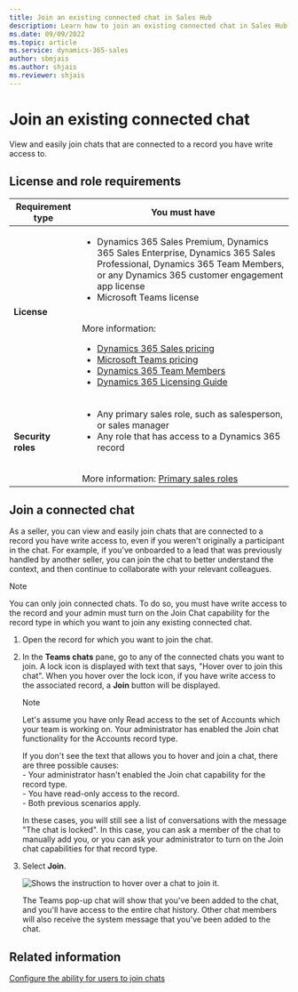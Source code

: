 ```yaml
---
title: Join an existing connected chat in Sales Hub
description: Learn how to join an existing connected chat in Sales Hub.
ms.date: 09/09/2022
ms.topic: article
ms.service: dynamics-365-sales
author: sbmjais
ms.author: shjais
ms.reviewer: shjais 
---
```


# Join an existing connected chat

View and easily join chats that are connected to a record you have write access to.

## License and role requirements

| Requirement type | You must have |
|-----------------------|---------|
| **License** | <ul><li>Dynamics 365 Sales Premium, Dynamics 365 Sales Enterprise, Dynamics 365 Sales Professional, Dynamics 365 Team Members, or any Dynamics 365 customer engagement app license</li> <li>Microsoft Teams license</li></ul>  <br>More information: <ul><li>[Dynamics 365 Sales pricing](https://dynamics.microsoft.com/sales/pricing/)</li><li>[Microsoft Teams pricing](https://www.microsoft.com/microsoft-teams/compare-microsoft-teams-options?activetab=pivot:primaryr2&rtc=1)</li><li>[Dynamics 365 Team Members](/dynamics365/get-started/team-members-license)</li><li>[Dynamics 365 Licensing Guide](https://go.microsoft.com/fwlink/?LinkId=866544&clcid=0x409)</li></ul> |
| **Security roles** | <ul><li>Any primary sales role, such as salesperson, or sales manager</li><li>Any role that has access to a Dynamics 365 record</li></ul> <br>  More information: [Primary sales roles](../security-roles-for-sales.md#primary-sales-roles)|

## Join a connected chat

As a seller, you can view and easily join chats that are connected to a record you have write access to, even if you weren't originally a participant in the chat. For example, if you've onboarded to a lead that was previously handled by another seller, you can join the chat to better understand the context, and then continue to collaborate with your relevant colleagues.

> [!NOTE]
> You can only join connected chats. To do so, you must have write access to the record and your admin must turn on the Join Chat capability for the record type in which you want to join any existing connected chat.

1. Open the record for which you want to join the chat.

2. In the **Teams chats** pane, go to any of the connected chats you want to join. A lock icon is displayed with text that says, "Hover over to join this chat". When you hover over the lock icon, if you have write access to the associated record, a **Join** button will be displayed.

    > [!NOTE]
    > Let's assume you have only Read access to the set of Accounts which your team is working on. Your administrator has enabled the Join chat functionality for the Accounts record type.
    >
    > If you don't see the text that allows you to hover and join a chat, there are three possible causes:<br> - Your administrator hasn't enabled the Join chat capability for the record type.<br> - You have read-only access to the record.<br> - Both previous scenarios apply.
    >     
    > In these cases, you will still see a list of conversations with the message "The chat is locked". In this case, you can ask a member of the chat to manually add you, or you can ask your administrator to turn on the Join chat capabilities for that record type. 

3. Select **Join**.

    ![Shows the instruction to hover over a chat to join it.](media/hover-join-chat.png "Displays the text that says to hover over a chat to join it.")

    The Teams pop-up chat will show that you've been added to the chat, and you'll have access to the entire chat history. Other chat members will also receive the system message that you've been added to the chat.

## Related information

[Configure the ability for users to join chats](enable-join-chat.md)

